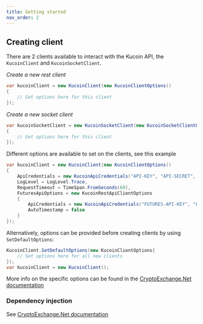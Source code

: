 ```yaml
---
title: Getting started
nav_order: 2
---
```



## Creating client
There are 2 clients available to interact with the Kucoin API, the `KucoinClient` and `KucoinSocketClient`.

*Create a new rest client*
```csharp
var kucoinClient = new KucoinClient(new KucoinClientOptions()
{
	// Set options here for this client
});
```

*Create a new socket client*
```csharp
var kucoinSocketClient = new KucoinSocketClient(new KucoinSocketClientOptions()
{
	// Set options here for this client
});
```

Different options are available to set on the clients, see this example
```csharp
var kucoinClient = new KucoinClient(new KucoinClientOptions()
{
	ApiCredentials = new KucoinApiCredentials("API-KEY", "API-SECRET", "API-PASSPHRASE"),
	LogLevel = LogLevel.Trace,
	RequestTimeout = TimeSpan.FromSeconds(60),
	FuturesApiOptions = new KucoinRestApiClientOptions
	{
		ApiCredentials = new KucoinApiCredentials("FUTURES-API-KEY", "FUTURES-API-SECRET", "FUTURES-API-PASSPHRASE"),
		AutoTimestamp = false
	}
});
```
Alternatively, options can be provided before creating clients by using `SetDefaultOptions`:
```csharp
KucoinClient.SetDefaultOptions(new KucoinClientOptions{
	// Set options here for all new clients
});
var kucoinClient = new KucoinClient();
```
More info on the specific options can be found in the [CryptoExchange.Net documentation](https://jkorf.github.io/CryptoExchange.Net/Options.html)

### Dependency injection
See [CryptoExchange.Net documentation](https://jkorf.github.io/CryptoExchange.Net/Clients.html#dependency-injection)

